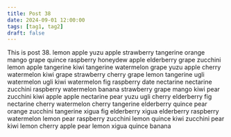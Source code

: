 ```yaml
---
title: Post 38
date: 2024-09-01 12:00:00
tags: [tag1, tag2]
draft: false
---
```

This is post 38.
lemon
apple
yuzu
apple
strawberry
tangerine
orange
mango
grape
quince
raspberry
honeydew
apple
elderberry
grape
zucchini
lemon
apple
tangerine
kiwi
tangerine
watermelon
grape
yuzu
apple
cherry
watermelon
kiwi
grape
strawberry
cherry
grape
lemon
tangerine
ugli
watermelon
ugli
kiwi
watermelon
fig
raspberry
date
nectarine
nectarine
zucchini
raspberry
watermelon
banana
strawberry
grape
mango
kiwi
pear
zucchini
kiwi
apple
apple
nectarine
pear
yuzu
ugli
cherry
elderberry
fig
nectarine
cherry
watermelon
cherry
tangerine
elderberry
quince
pear
orange
zucchini
tangerine
xigua
fig
elderberry
xigua
elderberry
raspberry
watermelon
lemon
pear
raspberry
zucchini
lemon
quince
kiwi
zucchini
pear
kiwi
lemon
cherry
apple
pear
lemon
xigua
quince
banana

